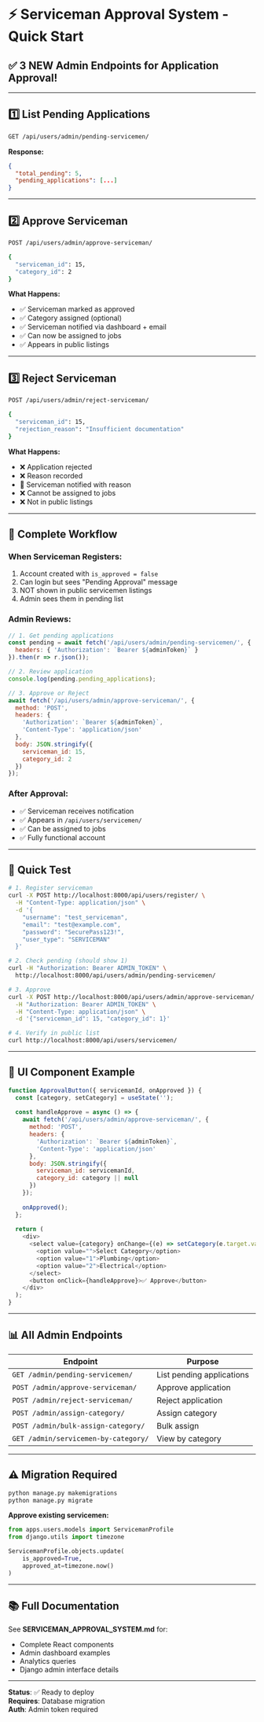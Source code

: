 # ⚡ Serviceman Approval System - Quick Start

## ✅ 3 NEW Admin Endpoints for Application Approval!

---

## 1️⃣ List Pending Applications

```bash
GET /api/users/admin/pending-servicemen/
```

**Response:**
```json
{
  "total_pending": 5,
  "pending_applications": [...]
}
```

---

## 2️⃣ Approve Serviceman

```bash
POST /api/users/admin/approve-serviceman/

{
  "serviceman_id": 15,
  "category_id": 2
}
```

**What Happens:**
- ✅ Serviceman marked as approved
- ✅ Category assigned (optional)
- ✅ Serviceman notified via dashboard + email
- ✅ Can now be assigned to jobs
- ✅ Appears in public listings

---

## 3️⃣ Reject Serviceman

```bash
POST /api/users/admin/reject-serviceman/

{
  "serviceman_id": 15,
  "rejection_reason": "Insufficient documentation"
}
```

**What Happens:**
- ❌ Application rejected
- ❌ Reason recorded
- 📧 Serviceman notified with reason
- ❌ Cannot be assigned to jobs
- ❌ Not in public listings

---

## 🔄 Complete Workflow

### When Serviceman Registers:
1. Account created with `is_approved = false`
2. Can login but sees "Pending Approval" message
3. NOT shown in public servicemen listings
4. Admin sees them in pending list

### Admin Reviews:
```javascript
// 1. Get pending applications
const pending = await fetch('/api/users/admin/pending-servicemen/', {
  headers: { 'Authorization': `Bearer ${adminToken}` }
}).then(r => r.json());

// 2. Review application
console.log(pending.pending_applications);

// 3. Approve or Reject
await fetch('/api/users/admin/approve-serviceman/', {
  method: 'POST',
  headers: {
    'Authorization': `Bearer ${adminToken}`,
    'Content-Type': 'application/json'
  },
  body: JSON.stringify({
    serviceman_id: 15,
    category_id: 2
  })
});
```

### After Approval:
- ✅ Serviceman receives notification
- ✅ Appears in `/api/users/servicemen/`
- ✅ Can be assigned to jobs
- ✅ Fully functional account

---

## 🎯 Quick Test

```bash
# 1. Register serviceman
curl -X POST http://localhost:8000/api/users/register/ \
  -H "Content-Type: application/json" \
  -d '{
    "username": "test_serviceman",
    "email": "test@example.com",
    "password": "SecurePass123!",
    "user_type": "SERVICEMAN"
  }'

# 2. Check pending (should show 1)
curl -H "Authorization: Bearer ADMIN_TOKEN" \
  http://localhost:8000/api/users/admin/pending-servicemen/

# 3. Approve
curl -X POST http://localhost:8000/api/users/admin/approve-serviceman/ \
  -H "Authorization: Bearer ADMIN_TOKEN" \
  -H "Content-Type: application/json" \
  -d '{"serviceman_id": 15, "category_id": 1}'

# 4. Verify in public list
curl http://localhost:8000/api/users/servicemen/
```

---

## 🎨 UI Component Example

```javascript
function ApprovalButton({ servicemanId, onApproved }) {
  const [category, setCategory] = useState('');
  
  const handleApprove = async () => {
    await fetch('/api/users/admin/approve-serviceman/', {
      method: 'POST',
      headers: {
        'Authorization': `Bearer ${adminToken}`,
        'Content-Type': 'application/json'
      },
      body: JSON.stringify({
        serviceman_id: servicemanId,
        category_id: category || null
      })
    });
    
    onApproved();
  };
  
  return (
    <div>
      <select value={category} onChange={(e) => setCategory(e.target.value)}>
        <option value="">Select Category</option>
        <option value="1">Plumbing</option>
        <option value="2">Electrical</option>
      </select>
      <button onClick={handleApprove}>✅ Approve</button>
    </div>
  );
}
```

---

## 📊 All Admin Endpoints

| Endpoint | Purpose |
|----------|---------|
| `GET /admin/pending-servicemen/` | List pending applications |
| `POST /admin/approve-serviceman/` | Approve application |
| `POST /admin/reject-serviceman/` | Reject application |
| `POST /admin/assign-category/` | Assign category |
| `POST /admin/bulk-assign-category/` | Bulk assign |
| `GET /admin/servicemen-by-category/` | View by category |

---

## ⚠️ Migration Required

```bash
python manage.py makemigrations
python manage.py migrate
```

**Approve existing servicemen:**
```python
from apps.users.models import ServicemanProfile
from django.utils import timezone

ServicemanProfile.objects.update(
    is_approved=True,
    approved_at=timezone.now()
)
```

---

## 📚 Full Documentation

See **SERVICEMAN_APPROVAL_SYSTEM.md** for:
- Complete React components
- Admin dashboard examples
- Analytics queries
- Django admin interface details

---

**Status**: ✅ Ready to deploy  
**Requires**: Database migration  
**Auth**: Admin token required

